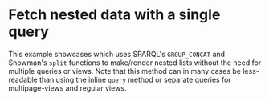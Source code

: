 # Fetch nested data with a single query

This example showcases which uses SPARQL's `GROUP_CONCAT` and Snowman's `split` functions to make/render nested lists without the need for multiple queries or views. Note that this method can in many cases be less-readable than using the inline `query` method or separate queries for multipage-views and regular views.
